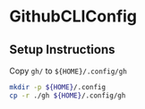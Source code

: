 # GithubCLIConfig

## Setup Instructions
Copy `gh/` to `${HOME}/.config/gh`

```bash
mkdir -p ${HOME}/.config
cp -r ./gh ${HOME}/.config/gh
```
